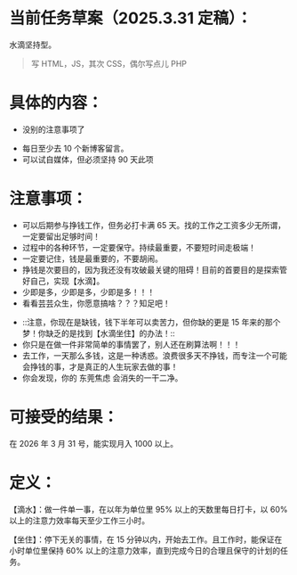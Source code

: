 # 当前任务草案（2025.3.31 定稿）：

水滴坚持型。

> 写 HTML，JS，其次 CSS，偶尔写点儿 PHP

# 具体的内容：

- 没别的注意事项了
* 每日至少去 10 个新博客留言。
* 可以试自媒体，但必须坚持 90 天此项

# 注意事项：

- 可以后期参与挣钱工作，但务必打卡满 65 天。找的工作之工资多少无所谓，一定要留出足够时间！
- 过程中的各种环节，一定要保守。持续最重要，不要短时间走极端！
- 一定要记住，钱是最重要的，不要胡闹。
- 挣钱是次要目的，因为我还没有攻破最关键的阻碍！目前的首要目的是探索管好自己，实现【水滴】。
- 少即是多，少即是多，少即是多！！！
- 看看芸芸众生，你愿意搞啥？？？知足吧！
* ::注意，你现在是缺钱，钱下半年可以卖苦力，但你缺的更是 15 年来的那个梦！你缺乏的是找到【水滴坐住】的办法！::
* 你只是在做一件非常简单的事情罢了，别人还在刷算法啊！！！
* 去工作，一天那么多钱，这是一种诱惑。浪费很多天不挣钱，而专注一个可能会挣钱的事，才是真正的人生玩家去做的事！
* 你会发现，你的 东莞焦虑 会消失的一干二净。

# 可接受的结果：

在 2026 年 3 月 31 号，能实现月入 1000 以上。

# 定义：

【滴水】：做一件单一事，在以年为单位里 95% 以上的天数里每日打卡，以 60% 以上的注意力效率每天至少工作三小时。

【坐住】：停下无关的事情，在 15 分钟以内，开始去工作。且工作时，能保证在小时单位里保持 60% 以上的注意力效率，直到完成今日的合理且保守的计划的任务。